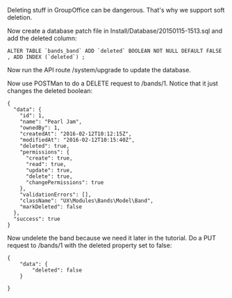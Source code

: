 Deleting stuff in GroupOffice can be dangerous. That's why we support soft deletion.

Now create a database patch file in Install/Database/20150115-1513.sql and add the deleted column:

````````````````````````````````````````````````````````````````````````````````
ALTER TABLE `bands_band` ADD `deleted` BOOLEAN NOT NULL DEFAULT FALSE , ADD INDEX (`deleted`) ; 
````````````````````````````````````````````````````````````````````````````````

Now run the API route /system/upgrade to update the database.

Now use POSTMan to do a DELETE request to /bands/1. Notice that it just changes
the deleted boolean:

````````````````````````````````````````````````````````````````````````````````
{
  "data": {
    "id": 1,
    "name": "Pearl Jam",
    "ownedBy": 1,
    "createdAt": "2016-02-12T10:12:15Z",
    "modifiedAt": "2016-02-12T10:15:40Z",
    "deleted": true,
    "permissions": {
      "create": true,
      "read": true,
      "update": true,
      "delete": true,
      "changePermissions": true
    },
    "validationErrors": [],
    "className": "UX\Modules\Bands\Model\Band",
    "markDeleted": false
  },
  "success": true
}
````````````````````````````````````````````````````````````````````````````````

Now undelete the band because we need it later in the tutorial. Do a PUT request
to /bands/1 with the deleted property set to false:

````````````````````````````````````````````````````````````````````````````````
{
	"data": {		
	    "deleted": false
	}

}
````````````````````````````````````````````````````````````````````````````````
